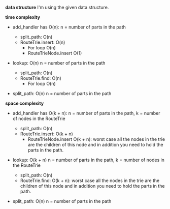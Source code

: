 **data structure**
I'm using the given data structure.

**time complexity** 

* add_handler has O(n): n = number of parts in the path
    * split_path: O(n)
    * RouteTrie.insert: O(n)
        * For loop O(n)
        * RouteTrieNode.insert O(1)


* lookup: O(n) n = number of parts in the path
    * split_path: O(n)
    * RouteTrie.find: O(n)
        * For loop O(n)
     
* split_path: O(n) n = number of parts in the path



**space complexity**

* add_handler has O(k + n): n = number of parts in the path, k = number of nodes in the RouteTrie
    * split_path: O(n)
    * RouteTrie.insert: O(k + n)
        * RouteTrieNode.insert O(k + n): worst case all the nodes in the trie are the children of this node and in addition you need to hold the parts in the path. 


* lookup: O(k + n) n = number of parts in the path, k = number of nodes in the RouteTrie
    * split_path: O(n)
    * RouteTrie.find: O(k + n): worst case all the nodes in the trie are the children of this node and in addition you need to hold the parts in the path. 
     
* split_path: O(n) n = number of parts in the path

